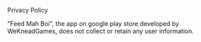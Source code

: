 Privacy Policy

"Feed Mah Boi", the app on google play store developed by WeKneadGames, does not collect or retain any user information.
 
